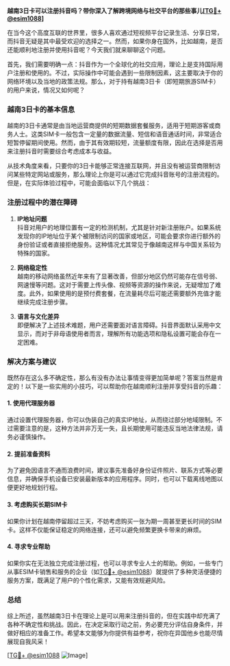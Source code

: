 **越南3日卡可以注册抖音吗？带你深入了解跨境网络与社交平台的那些事儿[[TG💪+ @esim1088](https://t.me/s/esim1088)]**

在当今这个高度互联的世界里，很多人喜欢通过短视频平台记录生活、分享日常，而抖音无疑是其中最受欢迎的选择之一。然而，如果你身在国外，比如越南，是否还能顺利地注册并使用抖音呢？今天我们就来聊聊这个问题。

首先，我们需要明确一点：抖音作为一个全球化的社交应用，理论上是支持国际用户注册和使用的。不过，实际操作中可能会遇到一些限制因素，这主要取决于你的网络环境以及当地的政策法规。那么，对于持有越南3日卡（即短期旅游SIM卡）的用户来说，情况又如何呢？

### **越南3日卡的基本信息**

越南的3日卡通常是由当地运营商提供的短期数据套餐服务，适用于短期游客或商务人士。这类SIM卡一般包含一定量的数据流量、短信和语音通话时间，非常适合短暂停留期间使用。然而，由于其有效期较短，流量额度有限，因此在选择是否用来注册抖音时需要综合考虑成本与收益。

从技术角度来看，只要你的3日卡能够正常连接互联网，并且没有被运营商限制访问某些特定网站或服务，那么理论上你是可以通过它完成抖音账号的注册流程的。但是，在实际体验过程中，可能会面临以下几个挑战：

### **注册过程中的潜在障碍**

1. **IP地址问题**  
   抖音对用户的地理位置有一定的检测机制，尤其是针对新注册账户。如果系统发现你的IP地址位于某个被限制访问的国家或地区，可能会要求你进行额外的身份验证或者直接拒绝服务。这种情况尤其常见于像越南这样与中国关系较为特殊的国家。

2. **网络稳定性**  
   越南的移动网络虽然近年来有了显著改善，但部分地区仍然可能存在信号弱、网速慢等问题。这对于需要上传头像、视频等资源的操作来说，无疑增加了难度。此外，如果使用的是预付费套餐，在流量耗尽后可能还需要额外充值才能继续完成注册步骤。

3. **语言与文化差异**  
   即便解决了上述技术难题，用户还需要面对语言障碍。抖音界面默认采用中文显示，而对于非母语使用者而言，理解所有功能选项和隐私设置可能会存在一定困难。

### **解决方案与建议**

既然存在这么多不确定性，那么有没有办法让事情变得更加简单呢？答案当然是肯定的！以下是一些实用的小技巧，可以帮助你在越南顺利注册并享受抖音的乐趣：

#### **1. 使用代理服务器**
通过设置代理服务器，你可以伪装自己的真实IP地址，从而绕过部分地域限制。不过需要注意的是，这种方法并非万无一失，且长期使用可能违反当地法律法规，请务必谨慎操作。

#### **2. 提前准备资料**
为了避免因语言不通而浪费时间，建议事先准备好身份证件照片、联系方式等必要信息，并确保手机设备已安装最新版本的应用程序。同时，也可以下载离线地图以便更好地规划行程。

#### **3. 考虑购买长期SIM卡**
如果你计划在越南停留超过三天，不妨考虑购买一张为期一周甚至更长时间的SIM卡。这样不仅能保证稳定的网络连接，还可以避免频繁更换卡带来的麻烦。

#### **4. 寻求专业帮助**
如果你实在无法独立完成注册过程，也可以寻求专业人士的帮助。例如，一些专门从事ESIM卡销售和服务的企业（如[TG💪+ @esim1088](https://t.me/s/esim1088)）就提供了多种灵活便捷的服务方案，既满足了用户的个性化需求，又能有效规避风险。

### **总结**

综上所述，虽然越南3日卡在理论上是可以用来注册抖音的，但在实践中却充满了各种不确定性和挑战。因此，在决定采取行动之前，务必要充分评估自身条件，并做好相应的准备工作。希望本文能够为你提供有益参考，祝你在异国他乡也能尽情展现自我风采！

[[TG💪+ @esim1088](https://t.me/s/esim1088) ![Image](https://i.postimg.cc/4NQfJmqS/Snipaste-2025-05-13-00-14-12.png)]